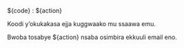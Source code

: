 ${code} : ${action}

Koodi y’okukakasa ejja kuggwaako mu ssaawa emu.

Bwoba tosabye ${action} nsaba osimbira ekkuuli email eno.
